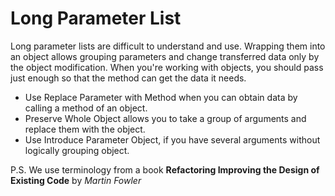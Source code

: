 # Long Parameter List

Long parameter lists are difficult to understand and use. Wrapping them into an object allows grouping parameters and change transferred data only by the object modification. When you're working with objects, you should pass just enough so that the method can get the data it needs.

- Use Replace Parameter with Method when you can obtain data by calling a method of an object.
- Preserve Whole Object allows you to take a group of arguments and replace them with the object.
- Use Introduce Parameter Object, if you have several arguments without logically grouping object.

P.S. We use terminology from a book **Refactoring Improving the Design of Existing Code** by _Martin Fowler_